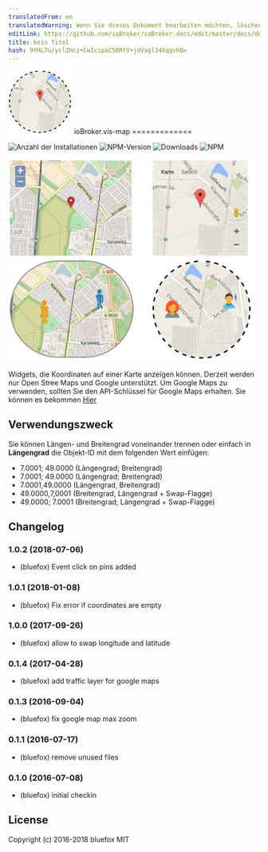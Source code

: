 ```yaml
---
translatedFrom: en
translatedWarning: Wenn Sie dieses Dokument bearbeiten möchten, löschen Sie bitte das Feld "translationsFrom". Andernfalls wird dieses Dokument automatisch erneut übersetzt
editLink: https://github.com/ioBroker/ioBroker.docs/edit/master/docs/de/adapterref/iobroker.vis-map/README.md
title: kein Titel
hash: 9YHL7u/yclZHcz+CwIcipaC5BRtV+jdVagl34XqgvhQ=
---
```

![Logo](../../../en/adapterref/iobroker.vis-map/admin/vis-map.png) ioBroker.vis-map =============

![Anzahl der Installationen](http://iobroker.live/badges/vis-map-stable.svg)
![NPM-Version](http://img.shields.io/npm/v/iobroker.vis-map.svg)
![Downloads](https://img.shields.io/npm/dm/iobroker.vis-map.svg)
![NPM](https://nodei.co/npm/iobroker.vis-map.png?downloads=true)

![Bildschirmfoto](../../../en/adapterref/iobroker.vis-map/img/widgets.png)

Widgets, die Koordinaten auf einer Karte anzeigen können.
Derzeit werden nur Open Stree Maps und Google unterstützt. Um Google Maps zu verwenden, sollten Sie den API-Schlüssel für Google Maps erhalten.
Sie können es bekommen [Hier](https://console.developers.google.com/flows/enableapi?apiid=maps_backend,geocoding_backend,directions_backend,distance_matrix_backend,elevation_backend&keyType=CLIENT_SIDE&reusekey=true)

## Verwendungszweck
Sie können Längen- und Breitengrad voneinander trennen oder einfach in **Längengrad** die Objekt-ID mit dem folgenden Wert einfügen:

- 7.0001; 49.0000 (Längengrad; Breitengrad)
- 7.0001; 49.0000 (Längengrad; Breitengrad)
- 7.0001,49.0000 (Längengrad, Breitengrad)
- 49.0000,7,0001 (Breitengrad, Längengrad + Swap-Flagge)
- 49.0000; 7.0001 (Breitengrad; Längengrad + Swap-Flagge)

## Changelog
### 1.0.2 (2018-07-06)
- (bluefox) Event click on pins added

### 1.0.1 (2018-01-08)
- (bluefox) Fix error if coordinates are empty

### 1.0.0 (2017-09-26)
- (bluefox) allow to swap longitude and latitude

### 0.1.4 (2017-04-28)
- (bluefox) add traffic layer for google maps

### 0.1.3 (2016-09-04)
- (bluefox) fix google map max zoom

### 0.1.1 (2016-07-17)
- (bluefox) remove unused files

### 0.1.0 (2016-07-08)
- (bluefox) initial checkin

## License
 Copyright (c) 2016-2018 bluefox
 MIT